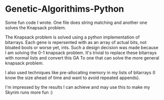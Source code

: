 # Genetic-Algorithims-Python
Some fun code I wrote. One file does string matching and another one solves the Knapsack problem. 


The Knapsack problem is solved using a python implementation of bitarrays. Each gene is repersented with as an array of actual bits, not bloated bools or worse yet, ints.  Such a design decision was made because I am solving the 0-1 knapsack problem. It's trivial to replace these bitarrays with normal lists and convert this GA To one that can solve the more general knapsack problem.

I also used techniques like pre-allocating memory in my lists of bitarrays (I know the size ahead of time and want to avoid repeated appends).

I'm impressed by the results I can achieve and may use this to make my Skyrim runs more fun :)
